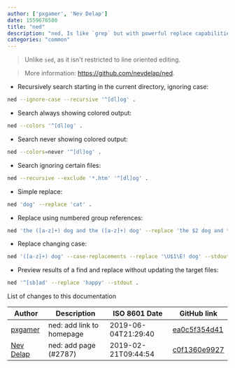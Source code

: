 ```yaml
---
author: ['pxgamer', 'Nev Delap']
date: 1559676580
title: "ned"
description: "ned, Is like `grep` but with powerful replace capabilities."
categories: "common"
---
```

> Unlike `sed`, as it isn't restricted to line oriented editing.

> More information: <https://github.com/nevdelap/ned>.

- Recursively search starting in the current directory, ignoring case:

```bash
ned --ignore-case --recursive '^[dl]og' .
```

- Search always showing colored output:

```bash
ned --colors '^[dl]og' .
```

- Search never showing colored output:

```bash
ned --colors=never '^[dl]og' .
```

- Search ignoring certain files:

```bash
ned --recursive --exclude '*.htm' '^[dl]og' .
```

- Simple replace:

```bash
ned 'dog' --replace 'cat' .
```

- Replace using numbered group references:

```bash
ned 'the ([a-z]+) dog and the ([a-z]+) dog' --replace 'the $2 dog and the $1 dog' .
```

- Replace changing case:

```bash
ned '([a-z]+) dog' --case-replacements --replace '\U$1\E! dog' --stdout .
```

- Preview results of a find and replace without updating the target files:

```bash
ned '^[sb]ad' --replace 'happy' --stdout .
```
List of changes to this documentation


Author | Description | ISO 8601 Date | GitHub link
------|-----|-----|-----
[pxgamer](mailto:owzie123@gmail.com) | ned: add link to homepage | 2019-06-04T21:29:40 | [ea0c5f354d41](https://github.com/tldr-pages/tldr/commit/ea0c5f354d41687c9468e57144ea36a61f42197d)
[Nev Delap](mailto:nevdelap@gmail.com) | ned: add page (#2787) | 2019-02-21T09:44:54 | [c0f1360e9927](https://github.com/tldr-pages/tldr/commit/c0f1360e9927f98dadbd77b4d8fce9bd75480568)

